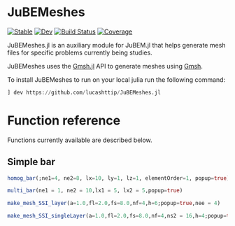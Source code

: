 # JuBEMeshes

[![Stable](https://img.shields.io/badge/docs-stable-blue.svg)](https://lucashttip.github.io/JuBEMeshes.jl/stable/)
[![Dev](https://img.shields.io/badge/docs-dev-blue.svg)](https://lucashttip.github.io/JuBEMeshes.jl/dev/)
[![Build Status](https://github.com/lucashttip/JuBEMeshes.jl/actions/workflows/CI.yml/badge.svg?branch=main)](https://github.com/lucashttip/JuBEMeshes.jl/actions/workflows/CI.yml?query=branch%3Amain)
[![Coverage](https://codecov.io/gh/lucashttip/JuBEMeshes.jl/branch/main/graph/badge.svg)](https://codecov.io/gh/lucashttip/JuBEMeshes.jl)


JuBEMeshes.jl is an auxiliary module for JuBEM.jl that helps generate mesh files for specific problems currently being studies.

JuBEMeshes uses the [Gmsh.jl](https://github.com/JuliaFEM/Gmsh.jl) API to generate meshes using [Gmsh](https://gmsh.info/).

To install JuBEMeshes to run on your local julia run the following command:

```julia
] dev https://github.com/lucashttip/JuBEMeshes.jl
```

# Function reference

Functions currently available are described below.

## Simple bar

```julia
homog_bar(;ne1=4, ne2=8, lx=10, ly=1, lz=1, elementOrder=1, popup=true)
```

```julia
multi_bar(ne1 = 1, ne2 = 10,lx1 = 5, lx2 = 5,popup=true)
```

```julia
make_mesh_SSI_layer(a=1.0,fl=2.0,fs=8.0,nf=4,h=6;popup=true,nee = 4)
```

```julia
make_mesh_SSI_singleLayer(a=1.0,fl=2.0,fs=8.0,nf=4,ns2 = 16,h=4;popup=true,nee = 4)
```